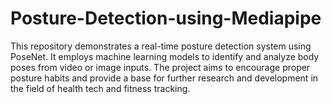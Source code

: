 # Posture-Detection-using-Mediapipe
This repository demonstrates a real-time posture detection system using PoseNet. It employs machine learning models to identify and analyze body poses from video or image inputs. The project aims to encourage proper posture habits and provide a base for further research and development in the field of health tech and fitness tracking.
